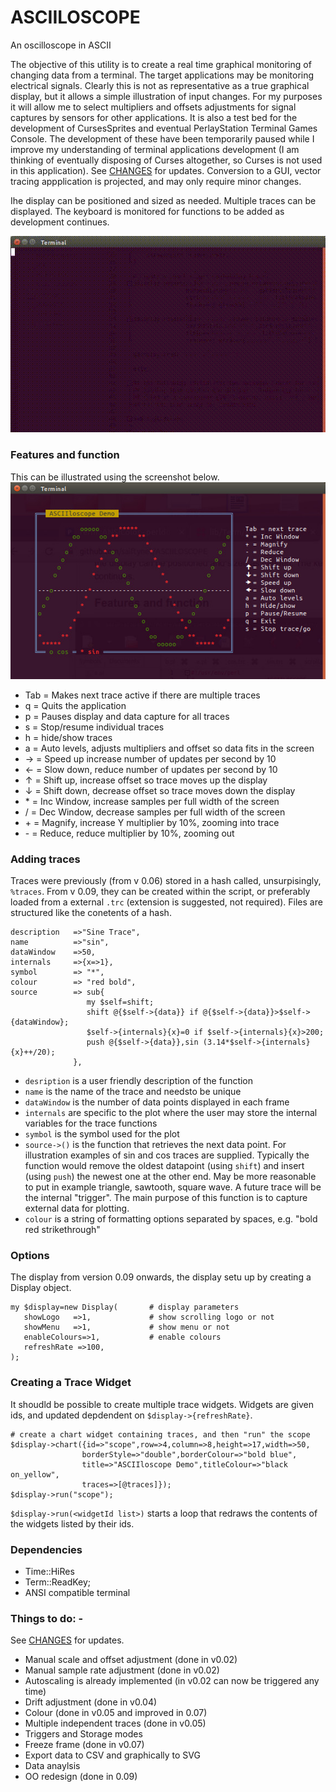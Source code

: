 # ASCIILOSCOPE
An oscilloscope in ASCII

The objective of this utility is to create a real time graphical monitoring of changing data from a terminal. The target applications may be monitoring electrical signals.  Clearly this is not as representative as a true graphical display, but it allows a simple illustration of input changes.  For my purposes it will allow me to select multipliers and offsets adjustments for signal captures by sensors for other applications.  It is also a test bed for the development of CursesSprites and eventual PerlayStation Terminal Games Console.  The development of these have been temporarily paused while I improve my understanding of terminal applications development (I am thinking of eventually disposing of Curses altogether, so Curses is not used in this application).  See [CHANGES](https://github.com/saiftynet/ASCIILOSCOPE/blob/master/CHANGES.md) for updates. Conversion to a GUI, vector tracing appplication is projected, and may only require minor changes.

Ihe display can be positioned and sized as needed. Multiple traces can be displayed. The keyboard is monitored for functions to be added as development continues.

![Vesion 0.09](https://github.com/saiftynet/ASCIILOSCOPE/blob/master/images/asciiloscope%20dual%20trace.gif)

### Features and function
This can be illustrated using the screenshot below.
![Screenshot2](https://github.com/saiftynet/ASCIILOSCOPE/blob/master/images/Version%200.09.jpg)

* Tab = Makes next trace active if there are multiple traces
* q   = Quits the application
* p   = Pauses display and data capture for all traces
* s   = Stop/resume individual traces
* h   = hide/show traces
* a   = Auto levels, adjusts multipliers and offset so data fits in the screen
* &#8594;   = Speed up increase number of updates per second by 10
* &#8592;   = Slow down, reduce number of updates per second by 10
* &#8593;   = Shift up, increase offset so trace moves up the display
* &#8595;   = Shift down, decrease offset so trace moves down the display
* \*    = Inc Window, increase samples per full width of the screen
* \/    = Dec Window, decrease samples per full width of the screen
* \+    = Magnify, increase Y multiplier by 10%, zooming into trace
* \-    = Reduce, reduce multiplier by 10%, zooming out

### Adding traces
Traces were previously (from v 0.06) stored in a hash called, unsurpisingly, `%traces`.  From v 0.09, they can be created within the script, or preferably loaded from a external `.trc` (extension is suggested, not required). Files are structured like the conetents of a hash.

```
description   =>"Sine Trace",
name          =>"sin",
dataWindow    =>50,
internals     =>{x=>1},
symbol        => "*",
colour        => "red bold",
source        => sub{
                 my $self=shift;
		         shift @{$self->{data}} if @{$self->{data}}>$self->{dataWindow};
		         $self->{internals}{x}=0 if $self->{internals}{x}>200;
		         push @{$self->{data}},sin (3.14*$self->{internals}{x}++/20);
		      },
```
* `desription` is a user friendly description of the function
* `name` is the name of the trace and needsto be unique
* `dataWindow` is the number of data points displayed in each frame
* `internals` are specific to the plot where the user may store the internal variables for the trace functions
* `symbol` is the symbol used for the plot
* `source->()` is the function that retrieves the next data point. For illustration examples of sin and cos traces are supplied. Typically the function would remove the oldest datapoint (using `shift`) and insert (using `push`) the newest one at the other end. May be more reasonable to put in example triangle, sawtooth, square wave. A future trace will be the internal "trigger". The main purpose of this function is to capture external data for plotting.
* `colour` is a string of formatting options separated by spaces, e.g. "bold red strikethrough"

### Options
The display from version 0.09 onwards, the display setu up by creating a Display object.
```
my $display=new Display(       # display parameters
   showLogo   =>1,             # show scrolling logo or not
   showMenu   =>1,             # show menu or not
   enableColours=>1,           # enable colours
   refreshRate =>100,
);
```
### Creating a Trace Widget
It shoudld be possible to create multiple trace widgets. Widgets are given ids, and updated depdendent on `$display->{refreshRate}`.

```
# create a chart widget containing traces, and then "run" the scope
$display->chart({id=>"scope",row=>4,column=>8,height=>17,width=>50,
	            borderStyle=>"double",borderColour=>"bold blue",
	            title=>"ASCIIloscope Demo",titleColour=>"black on_yellow",
	            traces=>[@traces]});
$display->run("scope");
```

`$display->run(<widgetId list>)` starts a loop that redraws the contents of the widgets listed by their ids.

###  Dependencies
* Time::HiRes
* Term::ReadKey;  
* ANSI compatible terminal

### Things to do: -
See [CHANGES](https://github.com/saiftynet/ASCIILOSCOPE/blob/master/CHANGES.md) for updates.

* Manual scale and offset adjustment (done in v0.02)
* Manual sample rate adjustment      (done in v0.02)
* Autoscaling is already implemented (in v0.02 can now be triggered any time)
* Drift adjustment                   (done in v0.04)
* Colour                             (done in v0.05 and improved in 0.07)
* Multiple independent traces        (done in v0.05)
* Triggers and Storage modes         
* Freeze frame                       (done in v0.07) 
* Export data to CSV and graphically to SVG
* Data anaylsis
* OO redesign                        (done in 0.09)


